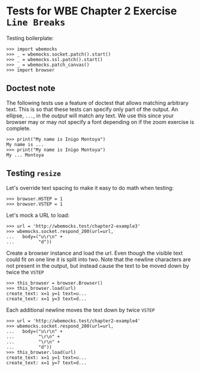 Tests for WBE Chapter 2 Exercise `Line Breaks`
==============================================

Testing boilerplate:

    >>> import wbemocks
    >>> _ = wbemocks.socket.patch().start()
    >>> _ = wbemocks.ssl.patch().start()
    >>> _ = wbemocks.patch_canvas()
    >>> import browser

Doctest note
------------

The following tests use a feature of doctest that allows matching
  arbitrary text.
This is so that these tests can specify only part of the output.
An ellipse, `...`,  in the _output_ will match any text.
We use this since your browser may or may not specify a font depending on if
  the zoom exercise is complete.

    >>> print("My name is Inigo Montoya")
    My name is ...
    >>> print("My name is Inigo Montoya")
    My ... Montoya


Testing `resize`
------------------

Let's override text spacing to make it easy to do math
when testing:

    >>> browser.HSTEP = 1
    >>> browser.VSTEP = 1

Let's mock a URL to load:

    >>> url = 'http://wbemocks.test/chapter2-example3'
    >>> wbemocks.socket.respond_200(url=url,
    ...   body=("u\r\n" +
    ...         "d"))

Create a browser instance and load the url.
Even though the visible text could fit on one line it is split into two.
Note that the newline characters are not present in the output,
  but instead cause the text to be moved down by twice the `VSTEP`

    >>> this_browser = browser.Browser()
    >>> this_browser.load(url)
    create_text: x=1 y=1 text=u...
    create_text: x=1 y=3 text=d...

Each additional newline moves the text down by twice `VSTEP`

    >>> url = 'http://wbemocks.test/chapter2-example4'
    >>> wbemocks.socket.respond_200(url=url,
    ...   body=("u\r\n" +
    ...         "\r\n" +
    ...         "\r\n" +
    ...         "d"))
    >>> this_browser.load(url)
    create_text: x=1 y=1 text=u...
    create_text: x=1 y=7 text=d...
